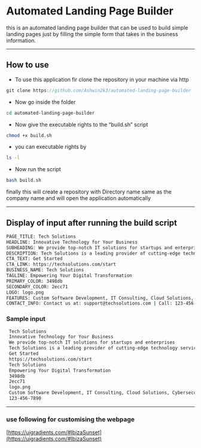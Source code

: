 # Automated Landing Page Builder

this is an automated landing page builder that can be used to build simple landing pages just by filling the simple form that takes in the business information. 

---

## How to use

- To use this application fir clone the repository in your machine via http

```cpp
git clone https://github.com/Ashwin2k3/automated-landing-page-builder
```

- Now go inside the folder

```bash
cd automated-landing-page-builder
```

- Now give the executable rights to the “build.sh” script

```bash
chmod +x build.sh
```

- you can executable rights by

```bash
ls -l 
```

- Now run the script

```bash
bash build.sh
```

finally this will create a repository with Directory name same as the company name and will open the application automatically 

---

## Display of input  after running the build script

```bash
PAGE_TITLE: Tech Solutions
HEADLINE: Innovative Technology for Your Business
SUBHEADING: We provide top-notch IT solutions for startups and enterprises
DESCRIPTION: Tech Solutions is a leading provider of cutting-edge technology services. We specialize in custom software development, cloud services, and IT consulting.
CTA_TEXT: Get Started
CTA_LINK: https://techsolutions.com/start
BUSINESS_NAME: Tech Solutions
TAGLINE: Empowering Your Digital Transformation
PRIMARY_COLOR: 3498db
SECONDARY_COLOR: 2ecc71
LOGO: logo.png
FEATURES: Custom Software Development, IT Consulting, Cloud Solutions, Cybersecurity, AI Integration
CONTACT_INFO: Contact us at: support@techsolutions.com | Call: 123-456-7890

```

### Sample input

```bash
 Tech Solutions
 Innovative Technology for Your Business
 We provide top-notch IT solutions for startups and enterprises
 Tech Solutions is a leading provider of cutting-edge technology services. We specialize in custom software development, cloud services, and IT consulting.
 Get Started
 https://techsolutions.com/start
 Tech Solutions
 Empowering Your Digital Transformation
 3498db
 2ecc71
 logo.png
 Custom Software Development, IT Consulting, Cloud Solutions, Cybersecurity, AI Integration
 123-456-7890

```

---
### use following for customising the webpage 
[https://uigradients.com/#IbizaSunset](https://uigradients.com/#IbizaSunset)
